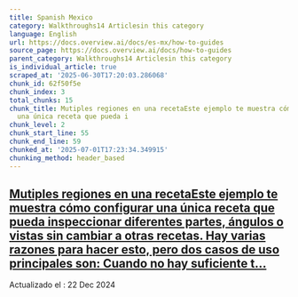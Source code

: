 ```yaml
---
title: Spanish Mexico
category: Walkthroughs14 Articlesin this category
language: English
url: https://docs.overview.ai/docs/es-mx/how-to-guides
source_page: https://docs.overview.ai/docs/how-to-guides
parent_category: Walkthroughs14 Articlesin this category
is_individual_article: true
scraped_at: '2025-06-30T17:20:03.286068'
chunk_id: 62f50f5e
chunk_index: 3
total_chunks: 15
chunk_title: Mutiples regiones en una recetaEste ejemplo te muestra cómo configurar
  una única receta que pueda i
chunk_level: 2
chunk_start_line: 55
chunk_end_line: 59
chunked_at: '2025-07-01T17:23:34.349915'
chunking_method: header_based
---
```


## [Mutiples regiones en una recetaEste ejemplo te muestra cómo configurar una única receta que pueda inspeccionar diferentes partes, ángulos o vistas sin cambiar a otras recetas. Hay varias razones para hacer esto, pero dos casos de uso principales son: Cuando no hay suficiente t...](/docs/es-mx/multiple-views-one-recipe)

Actualizado el : 22 Dec 2024
